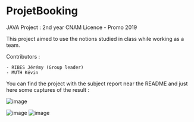 # ProjetBooking

JAVA Project : 2nd year CNAM Licence - Promo 2019

This project aimed to use the notions studied in class while working as a team.
 
 Contributors :
 
    - RIBES Jérémy (Group leader)
    - MUTH Kévin
 
You can find the project with the subject report near the README and just here some captures of the result :

![image](https://user-images.githubusercontent.com/71068295/228628776-baf70d88-7d1e-41c9-8166-b8365593bdee.png)

![image](https://user-images.githubusercontent.com/71068295/228628898-582bf8be-1842-4f31-894a-3876562b2ba0.png)
![image](https://user-images.githubusercontent.com/71068295/228628987-e1f66347-f1a5-47ec-8f92-7d99ffaf338f.png)
